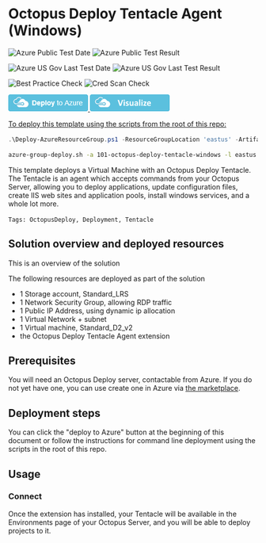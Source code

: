 # Octopus Deploy Tentacle Agent (Windows) 

![Azure Public Test Date](https://azurequickstartsservice.blob.core.windows.net/badges/octopus-deploy-tentacle-windows/PublicLastTestDate.svg)
![Azure Public Test Result](https://azurequickstartsservice.blob.core.windows.net/badges/octopus-deploy-tentacle-windows/PublicDeployment.svg)

![Azure US Gov Last Test Date](https://azurequickstartsservice.blob.core.windows.net/badges/octopus-deploy-tentacle-windows/FairfaxLastTestDate.svg)
![Azure US Gov Last Test Result](https://azurequickstartsservice.blob.core.windows.net/badges/octopus-deploy-tentacle-windows/FairfaxDeployment.svg)

![Best Practice Check](https://azurequickstartsservice.blob.core.windows.net/badges/octopus-deploy-tentacle-windows/BestPracticeResult.svg)
![Cred Scan Check](https://azurequickstartsservice.blob.core.windows.net/badges/octopus-deploy-tentacle-windows/CredScanResult.svg)

<a href="https://portal.azure.com/#create/Microsoft.Template/uri/https%3A%2F%2Fraw.githubusercontent.com%2FAzure%2Fazure-quickstart-templates%2Fmaster%2F101-octopus-deploy-tentacle-windows%2Fazuredeploy.json" target="_blank">
<img src="images/deploytoazure.png"/>

<a href="http://armviz.io/#/?load=https%3A%2F%2Fraw.githubusercontent.com%2FAzure%2Fazure-quickstart-templates%2Fmaster%2F101-octopus-deploy-tentacle-windows%2Fazuredeploy.json" target="_blank">
<img src="images/visualizebutton.png"/>


To deploy this template using the scripts from the root of this repo:

```PowerShell
.\Deploy-AzureResourceGroup.ps1 -ResourceGroupLocation 'eastus' -ArtifactsStagingDirectory '101-octopus-deploy-tentacle-windows'
```

```bash
azure-group-deploy.sh -a 101-octopus-deploy-tentacle-windows -l eastus -u
```

This template deploys a Virtual Machine with an Octopus Deploy Tentacle. The Tentacle is an agent which accepts commands from your Octopus Server, allowing you to deploy applications, update configuration files, create IIS web sites and application pools, install windows services, and a whole lot more.

`Tags: OctopusDeploy, Deployment, Tentacle`

## Solution overview and deployed resources

This is an overview of the solution

The following resources are deployed as part of the solution

- 1 Storage account, Standard_LRS
- 1 Network Security Group, allowing RDP traffic
- 1 Public IP Address, using dynamic ip allocation
- 1 Virtual Network + subnet
- 1 Virtual machine, Standard_D2_v2
- the Octopus Deploy Tentacle Agent extension

## Prerequisites

You will need an Octopus Deploy server, contactable from Azure. If you do not yet have one, you can use create one in Azure via [the marketplace](https://azuremarketplace.microsoft.com/en-us/marketplace/apps/octopus.octopusdeploy?tab=Overview).

## Deployment steps

You can click the "deploy to Azure" button at the beginning of this document or follow the instructions for command line deployment using the scripts in the root of this repo.

## Usage

### Connect

Once the extension has installed, your Tentacle will be available in the Environments page of your Octopus Server, and you will be able to deploy projects to it.


